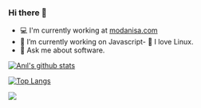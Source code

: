 ### Hi there 👋

- :computer: I'm currently working at <a href="http://www.modanisa.com">modanisa.com</a>
- 🔭 I’m currently working on Javascript- :penguin: I love Linux.
- 💬 Ask me about software.

[![Anıl's github stats](https://github-readme-stats.vercel.app/api?username=anilaydinn&theme=algolia)](https://github.com/anuraghazra/github-readme-stats)

[![Top Langs](https://github-readme-stats.vercel.app/api/top-langs/?username=anilaydinn&layout=compact&langs_count=10&theme=algolia)](https://github.com/anuraghazra/github-readme-stats)

![](https://komarev.com/ghpvc/?username=anilaydinn&color=brightgreen)
